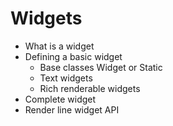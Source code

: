 # Widgets

- What is a widget
- Defining a basic widget
  - Base classes Widget or Static
  - Text widgets
  - Rich renderable widgets
- Complete widget
- Render line widget API

